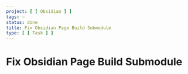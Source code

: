 ```yaml
---
project: [ [ Obsidian ] ]
tags: ✨
status: done
title: Fix Obsidian Page Build Submodule
type: [ [ Task ] ]
---
```


# Fix Obsidian Page Build Submodule